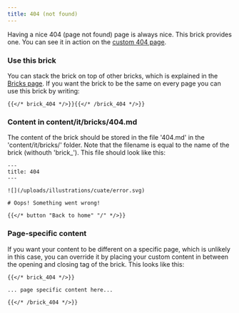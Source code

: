 ```yaml
---
title: 404 (not found)
---
```


Having a nice 404 (page not found) page is always nice. This brick provides one. You can see it in action on the [custom 404 page](/404/).

### Use this brick

You can stack the brick on top of other bricks, which is explained in the [Bricks page](/docs/bricks/). If you want the brick to be the same on every page you can use this brick by writing:

```
{{</* brick_404 */>}}{{</* /brick_404 */>}}
```

<!--{{< brick_404 >}}{{< /brick_404 >}}-->

### Content in content/it/bricks/404.md

The content of the brick should be stored in the file '404.md' in the 'content/it/bricks/' folder. Note that the filename is equal to the name of the brick (withouth 'brick_'). This file should look like this:

```
---
title: 404
---

![](/uploads/illustrations/cuate/error.svg)

# Oops! Something went wrong!

{{</* button "Back to home" "/" */>}}
```

### Page-specific content

If you want your content to be different on a specific page, which is unlikely in this case, you can override it by placing your custom content in between the opening and closing tag of the brick. This looks like this:


```
{{</* brick_404 */>}}

... page specific content here...

{{</* /brick_404 */>}}
```
